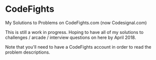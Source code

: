 # CodeFights
My Solutions to Problems on CodeFights.com (now Codesignal.com)

This is still a work in progress. Hoping to have all of my solutions to challenges / arcade / interview questions on here by April 2018.

Note that you'll need to have a CodeFights account in order to read the problem descriptions.
